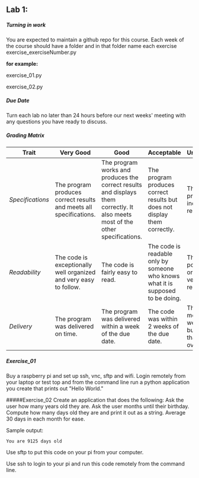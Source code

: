 ## Lab 1: 
 
##### Turning in work 
You are expected to maintain a github repo for this course. Each week of the course should have a folder and in that folder name each exercise exercise_exerciseNumber.py  
 
**for example:** 

exercise_01.py

exercise_02.py

##### Due Date 

Turn each lab no later than 24 hours before our next weeks' meeting with any questions you have ready to discuss.  

##### Grading Matrix 

Trait | Very Good | Good | Acceptable | Unsatisfactory	
--- |--- | --- | --- | --- |
| *Specifications* | The program produces correct results and meets all specifications. | The program works and produces the correct results and displays them correctly. It also meets most of the other specifications. | The program produces correct results but does not display them correctly. | The program is producing incorrect results.
*Readability* | The code is exceptionally well organized and very easy to follow. | The code is fairly easy to read. | The code is readable only by someone who knows what it is supposed to be doing.| The code is poorly organized and very difficult to read.|
*Delivery* | The program was delivered on time. | The program was delivered within a week of the due date. | The code was within 2 weeks of the due date. | The code was more than 2 weeks overdue but no later than 3 weeks overdue. |


##### Exercise_01
Buy a raspberry pi and set up ssh, vnc, sftp and wifi. Login remotely from your laptop or test top and from the command line run a python application you create that prints out 
"Hello World." 

#####Exercise_02
Create an application that does the following: 
Ask the user how many years old they are. 
Ask the user months until their birthday. 
Compute how many days old they are and print it out as a string. Average 30 days in each month for ease. 

Sample output: 

```You are 9125 days old```

Use sftp to put this code on your pi from your computer. 

Use ssh to login to your pi and run this code remotely from the command line. 


